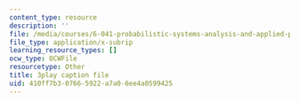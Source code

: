 ```yaml
---
content_type: resource
description: ''
file: /media/courses/6-041-probabilistic-systems-analysis-and-applied-probability-fall-2010/410ff7b307665922a7a06ee4a0599425_XtNXQJkgkhI.vtt
file_type: application/x-subrip
learning_resource_types: []
ocw_type: OCWFile
resourcetype: Other
title: 3play caption file
uid: 410ff7b3-0766-5922-a7a0-6ee4a0599425
---
```

